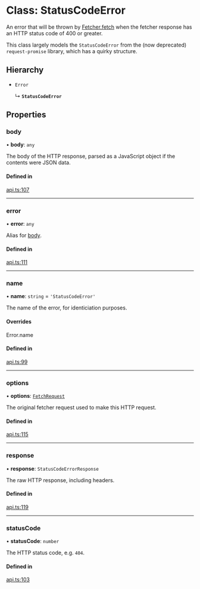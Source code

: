 # Class: StatusCodeError

An error that will be thrown by [Fetcher.fetch](../interfaces/Fetcher.md#fetch) when the fetcher response has an
HTTP status code of 400 or greater.

This class largely models the `StatusCodeError` from the (now deprecated) `request-promise` library,
which has a quirky structure.

## Hierarchy

- `Error`

  ↳ **`StatusCodeError`**

## Properties

### body

• **body**: `any`

The body of the HTTP response, parsed as a JavaScript object if the contents were JSON data.

#### Defined in

[api.ts:107](https://github.com/coda/packs-sdk/blob/main/api.ts#L107)

___

### error

• **error**: `any`

Alias for [body](../interfaces/FetchRequest.md#body).

#### Defined in

[api.ts:111](https://github.com/coda/packs-sdk/blob/main/api.ts#L111)

___

### name

• **name**: `string` = `'StatusCodeError'`

The name of the error, for identiciation purposes.

#### Overrides

Error.name

#### Defined in

[api.ts:99](https://github.com/coda/packs-sdk/blob/main/api.ts#L99)

___

### options

• **options**: [`FetchRequest`](../interfaces/FetchRequest.md)

The original fetcher request used to make this HTTP request.

#### Defined in

[api.ts:115](https://github.com/coda/packs-sdk/blob/main/api.ts#L115)

___

### response

• **response**: `StatusCodeErrorResponse`

The raw HTTP response, including headers.

#### Defined in

[api.ts:119](https://github.com/coda/packs-sdk/blob/main/api.ts#L119)

___

### statusCode

• **statusCode**: `number`

The HTTP status code, e.g. `404`.

#### Defined in

[api.ts:103](https://github.com/coda/packs-sdk/blob/main/api.ts#L103)
